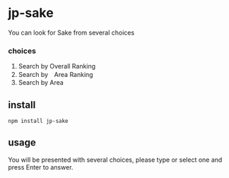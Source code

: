# jp-sake
You can look for Sake from several choices

### choices
1. Search by Overall Ranking
1. Search by　Area Ranking
1. Search by Area


## install
`npm install jp-sake`

## usage
You will be presented with several choices, please type or select one and press Enter to answer.

